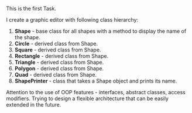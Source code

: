 This is the first Task.

I create a graphic editor with following class hierarchy:

1. **Shape** - base class for all shapes with a method to display the name of the shape.
2. **Circle** - derived class from Shape.
3. **Square** - derived class from Shape.
4. **Rectangle** - derived class from Shape.
5. **Triangle** - derived class from Shape.
6. **Polygon** - derived class from Shape.
7. **Quad** - derived class from Shape.
8. **ShapePrinter** - class that takes a Shape object and prints its name.

Attention to the use of OOP features - interfaces, abstract classes, access modifiers.
Trying to design a flexible architecture that can be easily extended in the future.
